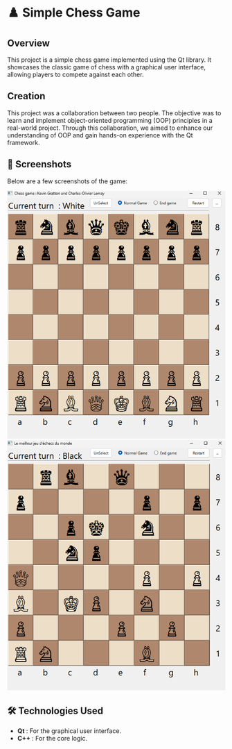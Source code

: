 # ♟️ Simple Chess Game

## Overview

This project is a simple chess game implemented using the Qt library. It showcases the classic game of chess with a graphical user interface, allowing players to compete against each other.

## Creation

This project was a collaboration between two people. The objective was to learn and implement object-oriented programming (OOP) principles in a real-world project. Through this collaboration, we aimed to enhance our understanding of OOP and gain hands-on experience with the Qt framework.

## 📸 Screenshots

Below are a few screenshots of the game:

![Screenshot 1](img/screenshot1.png)
![Screenshot 2](img/screenshot2.png)

## 🛠️ Technologies Used

- **Qt**  : For the graphical user interface.
- **C++** : For the core logic.
